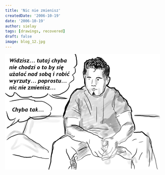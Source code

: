 ```yaml
---
title: 'Nic nie zmienisz'
createdDate: '2006-10-19'
date: '2006-10-19'
author: sielay
tags: [drawings, recovered]
draft: false
image: blog_12.jpg
---
```


![](blog_12.jpg)
